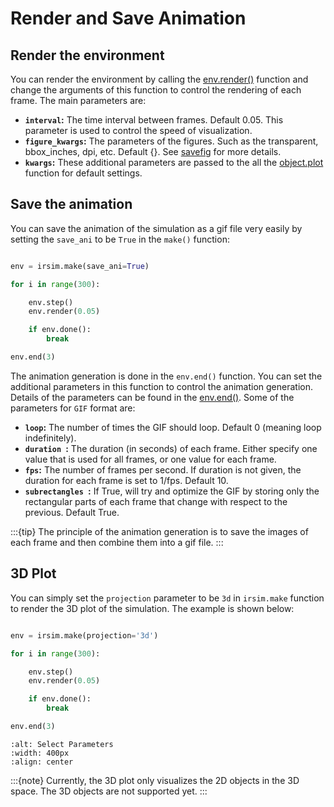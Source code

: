 Render and Save Animation
==============

## Render the environment

You can render the environment by calling the [env.render()](#irsim.env.env_base.EnvBase.render) function and change the arguments of this function to control the rendering of each frame. The main parameters are:

- **`interval`:** The time interval between frames. Default 0.05. This parameter is used to control the speed of visualization.
- **`figure_kwargs`:** The parameters of the figures. Such as the transparent, bbox_inches, dpi, etc. Default {}. See [savefig](https://matplotlib.org/stable/api/_as_gen/matplotlib.pyplot.savefig.html) for more details.
- **`kwargs`:** These additional parameters are passed to the all the [object.plot](#irsim.world.object_base.ObjectBase.plot) function for default settings. 

## Save the animation

You can save the animation of the simulation as a gif file very easily by setting the `save_ani` to be `True` in the `make()` function:

```python

env = irsim.make(save_ani=True)

for i in range(300):

    env.step()
    env.render(0.05)

    if env.done():
        break

env.end(3)
```

The animation generation is done in the `env.end()` function. You can set the additional parameters in this function to control the animation generation. Details of the parameters can be found in the [env.end()](#irsim.env.env_base.EnvBase.end). Some of the parameters for `GIF` format are: 

- **`loop`:** The number of times the GIF should loop. Default 0 (meaning loop indefinitely).
- **`duration `:** The duration (in seconds) of each frame. Either specify one value that is used for all frames, or one value for each frame. 
- **`fps`:** The number of frames per second. If duration is not given, the duration for each frame is set to 1/fps. Default 10.
- **`subrectangles `:** If True, will try and optimize the GIF by storing only the rectangular parts of each frame that change with respect to the previous. Default True.

:::{tip}
The principle of the animation generation is to save the images of each frame and then combine them into a gif file.
:::

## 3D Plot

You can simply set the `projection` parameter to be `3d` in `irsim.make` function to render the 3D plot of the simulation. The example is shown below:

```python

env = irsim.make(projection='3d')

for i in range(300):

    env.step()
    env.render(0.05)

    if env.done():
        break

env.end(3)
```

```{image} gif/3d_plot.gif
:alt: Select Parameters
:width: 400px
:align: center
```

:::{note}
Currently, the 3D plot only visualizes the 2D objects in the 3D space. The 3D objects are not supported yet. 
:::


